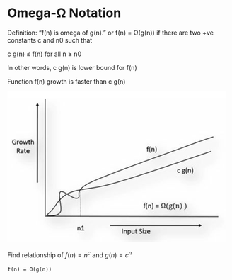 # Omega-Ω Notation
Definition: “f(n) is omega of g(n).” or f(n) = Ω(g(n)) if there are two +ve constants c and n0 such that

c g(n) ≤ f(n) for all n ≥ n0

In other words, c g(n) is lower bound for f(n)

Function f(n) growth is faster than c g(n)

![](../img/omega.png)

Find relationship of $f(n) = n^c$ and $g(n) = c^n​$

`f(n) = Ω(g(n))`